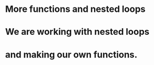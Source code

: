 # More functions and nested loops

# We are working with nested loops
# and making our own functions.
